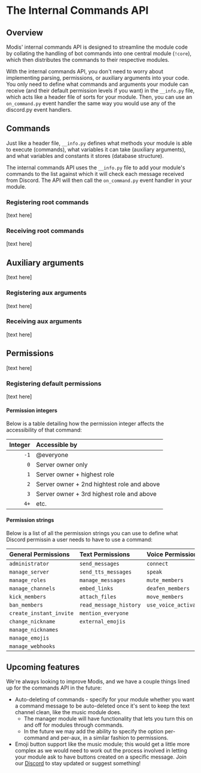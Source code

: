 # The Internal Commands API

## Overview

Modis' internal commands API is designed to streamline the module code by collating the handling of bot commands into one central module (`!core`), which then distributes the commands to their respective modules.

With the internal commands API, you don't need to worry about implementing parsing, permissions, or auxiliary arguments into your code. You only need to define what commands and arguments your module can receive (and their default permission levels if you want) in the `__info.py` file, which acts like a header file of sorts for your module. Then, you can use an `on_command.py` event handler the same way you would use any of the discord.py event handlers.

## Commands

Just like a header file, `__info.py` defines what methods your module is able to execute (commands), what variables it can take (auxiliary arguments), and what variables and constants it stores (database structure).

The internal commands API uses the `__info.py` file to add your module's commands to the list against which it will check each message received from Discord. The API will then call the `on_command.py` event handler in your module.

### Registering root commands
[text here]

### Receiving root commands
[text here]

## Auxiliary arguments

[text here]

### Registering aux arguments
[text here]

### Receiving aux arguments
[text here]

## Permissions

[text here]

### Registering default permissions
[text here]

#### Permission integers
Below is a table detailing how the permission integer affects the accessibility of that command:

| Integer | Accessible by                              |
| ------: | :----------------------------------------- |
|    `-1` | @everyone                                  |
|     `0` | Server owner only                          |
|     `1` | Server owner + highest role                |
|     `2` | Server owner + 2nd hightest role and above |
|     `3` | Server owner + 3rd highest role and above  |
|    `4+` | etc.                                       |

#### Permission strings
Below is a list of all the permission strings you can use to define what Discord permissin a user needs to have to use a command:

| General Permissions     | Text Permissions       | Voice Permissions      |
| :---------------------- | :--------------------- | :--------------------- |
| `administrator`         | `send_messages`        | `connect`              |
| `manage_server`         | `send_tts_messages`    | `speak`                |
| `manage_roles`          | `manage_messages`      | `mute_members`         |
| `manage_channels`       | `embed_links`          | `deafen_members`       |
| `kick_members`          | `attach_files`         | `move_members`         |
| `ban_members`           | `read_message_history` | `use_voice_activation` |
| `create_instant_invite` | `mention_everyone`     |                        |
| `change_nickname`       | `external_emojis`      |                        |
| `manage_nicknames`      |                        |                        |
| `manage_emojis`         |                        |                        |
| `manage_webhooks`       |                        |                        |

## Upcoming features

We're always looking to improve Modis, and we have a couple things lined up for the commands API in the future:

* Auto-deleting of commands - specify for your module whether you want a command message to be auto-deleted once it's sent to keep the text channel clean, like the music module does.
    * The manager module will have functionality that lets you turn this on and off for modules through commands.
    * In the future we may add the ability to specify the option per-command and per-aux, in a similar fashion to permissions.
* Emoji button support like the music module; this would get a little more complex as we would need to work out the process involved in letting your module ask to have buttons created on a specific message. Join our [Discord](http://discord.gg/z83UGvK) to stay updated or suggest something!
